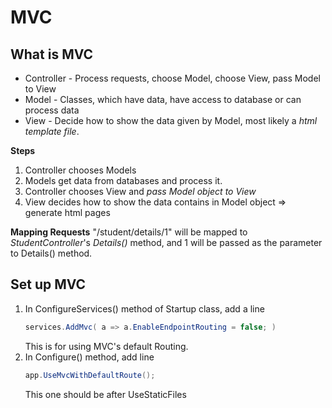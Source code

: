 # MVC

## What is MVC
- Controller - Process requests, choose Model, choose View, pass Model to View
- Model - Classes, which have data, have access to database or can process data
- View - Decide how to show the data given by Model, most likely a *html template file*. 

**Steps**
1. Controller chooses Models
2. Models get data from databases and process it.
3. Controller chooses View and *pass Model object to View*
4. View decides how to show the data contains in Model object => generate html pages

**Mapping Requests** "/student/details/1" will be mapped to *StudentController*'s *Details()* method, and 1 will be passed as the parameter to Details() method.

## Set up MVC

1. In ConfigureServices() method of Startup class, add a line
    ```c#
    services.AddMvc( a => a.EnableEndpointRouting = false; )
    ```
    This is for using MVC's default Routing. 
2. In Configure() method, add line
    ```C#
    app.UseMvcWithDefaultRoute();
    ```
    This one should be after UseStaticFiles